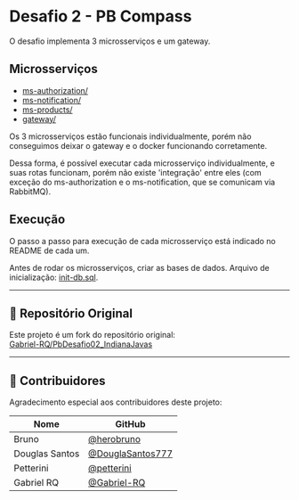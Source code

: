 # Desafio 2 - PB Compass

O desafio implementa 3 microsserviços e um gateway.

## Microsserviços

- [ms-authorization/](./ms-authorization/)
- [ms-notification/](./ms-notification/)
- [ms-products/](./ms-products/)
- [gateway/](./gateway/)

Os 3 microsserviços estão funcionais individualmente, porém não conseguimos deixar o gateway e o docker funcionando corretamente.

Dessa forma, é possível executar cada microsserviço individualmente, e suas rotas funcionam, porém não existe 'integração' entre eles (com exceção do ms-authorization e o ms-notification, que se comunicam via RabbitMQ).

## Execução

O passo a passo para execução de cada microsserviço está indicado no README de cada um.

Antes de rodar os microsserviços, criar as bases de dados. Arquivo de inicialização: [init-db.sql](init-db.sql).

---

## 🔗 Repositório Original  
Este projeto é um fork do repositório original:  
[Gabriel-RQ/PbDesafio02_IndianaJavas](https://github.com/Gabriel-RQ/PbDesafio02_IndianaJavas)

---

## 👥 Contribuidores  

Agradecimento especial aos contribuidores deste projeto:

| Nome | GitHub |
|------|--------|
| Bruno | [@herobruno](https://github.com/herobruno) |
| Douglas Santos | [@DouglaSantos777](https://github.com/DouglaSantos777) |
| Petterini | [@petterini](https://github.com/petterini) |
| Gabriel RQ | [@Gabriel-RQ](https://github.com/Gabriel-RQ) |

